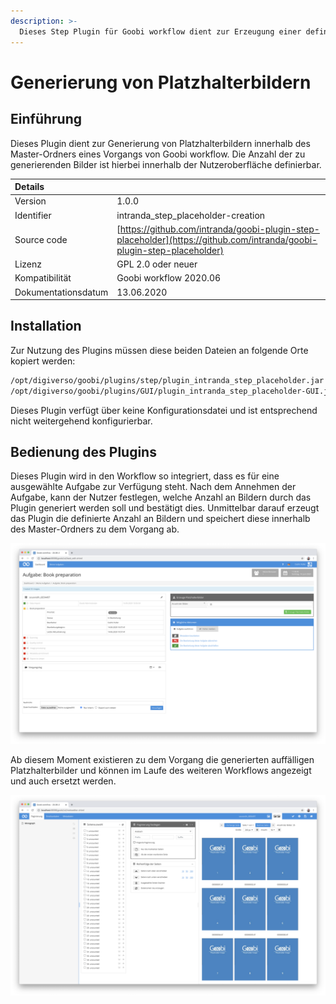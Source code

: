 ```yaml
---
description: >-
  Dieses Step Plugin für Goobi workflow dient zur Erzeugung einer definierten Anzahl von Platzhalterbildern innerhalb des Master-Ordners.
---
```


# Generierung von Platzhalterbildern

## Einführung

Dieses Plugin dient zur Generierung von Platzhalterbildern innerhalb des Master-Ordners eines Vorgangs von Goobi workflow. Die Anzahl der zu generierenden Bilder ist hierbei innerhalb der Nutzeroberfläche definierbar.

| Details |  |
| :--- | :--- |
| Version | 1.0.0 |
| Identifier | intranda\_step\_placeholder-creation |
| Source code | [https://github.com/intranda/goobi-plugin-step-placeholder](https://github.com/intranda/goobi-plugin-step-placeholder) |
| Lizenz | GPL 2.0 oder neuer |
| Kompatibilität | Goobi workflow 2020.06 |
| Dokumentationsdatum | 13.06.2020 |

## Installation

Zur Nutzung des Plugins müssen diese beiden Dateien an folgende Orte kopiert werden:

```bash
/opt/digiverso/goobi/plugins/step/plugin_intranda_step_placeholder.jar
/opt/digiverso/goobi/plugins/GUI/plugin_intranda_step_placeholder-GUI.jar
```

Dieses Plugin verfügt über keine Konfigurationsdatei und ist entsprechend nicht weitergehend konfigurierbar.

## Bedienung des Plugins

Dieses Plugin wird in den Workflow so integriert, dass es für eine ausgewählte Aufgabe zur Verfügung steht. Nach dem Annehmen der Aufgabe, kann der Nutzer festlegen, welche Anzahl an Bildern durch das Plugin generiert werden soll und bestätigt dies. Unmittelbar darauf erzeugt das Plugin die definierte Anzahl an Bildern und speichert diese innerhalb des Master-Ordners zu dem Vorgang ab.

![Integration des Plugins in eine Aufgabe](../.gitbook/assets/intranda_step_placeholder-creation-1_de.png)

Ab diesem Moment existieren zu dem Vorgang die generierten auffälligen Platzhalterbilder und können im Laufe des weiteren Workflows angezeigt und auch ersetzt werden.

![Anzeige der Platzhalterbilder z.B. innerhalb des METS-Editors](../.gitbook/assets/intranda_step_placeholder-creation-2_de.png)
